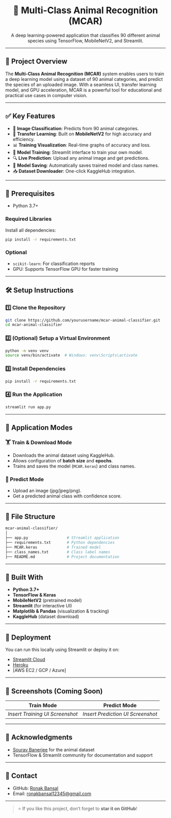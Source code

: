 
<h1 align="center">🐾 Multi-Class Animal Recognition (MCAR)</h1>

<p align="center">
A deep learning-powered application that classifies 90 different animal species using TensorFlow, MobileNetV2, and Streamlit.
</p>

---

## 📌 Project Overview

The **Multi-Class Animal Recognition (MCAR)** system enables users to train a deep learning model using a dataset of 90 animal categories, and predict the species of an uploaded image. With a seamless UI, transfer learning model, and GPU acceleration, MCAR is a powerful tool for educational and practical use cases in computer vision.

---

## ✅ Key Features

- 🎯 **Image Classification**: Predicts from 90 animal categories.
- 🚀 **Transfer Learning**: Built on **MobileNetV2** for high accuracy and efficiency.
- 📊 **Training Visualization**: Real-time graphs of accuracy and loss.
- 🧠 **Model Training**: Streamlit interface to train your own model.
- 🔍 **Live Prediction**: Upload any animal image and get predictions.
- 💾 **Model Saving**: Automatically saves trained model and class names.
- 📥 **Dataset Downloader**: One-click KaggleHub integration.

---

## 📜 Prerequisites

- Python 3.7+

### Required Libraries

Install all dependencies:

```bash
pip install -r requirements.txt
```

### Optional

- `scikit-learn`: For classification reports
- GPU: Supports TensorFlow GPU for faster training

---

## 🛠 Setup Instructions

### 1️⃣ Clone the Repository

```bash
git clone https://github.com/yourusername/mcar-animal-classifier.git
cd mcar-animal-classifier
```

### 2️⃣ (Optional) Setup a Virtual Environment

```bash
python -m venv venv
source venv/bin/activate  # Windows: venv\Scripts\activate
```

### 3️⃣ Install Dependencies

```bash
pip install -r requirements.txt
```

### 4️⃣ Run the Application

```bash
streamlit run app.py
```

---

## 🔧 Application Modes

### 🏋️ Train & Download Mode

- Downloads the animal dataset using KaggleHub.
- Allows configuration of **batch size** and **epochs**.
- Trains and saves the model (`MCAR.keras`) and class names.

### 🐶 Predict Mode

- Upload an image (jpg/jpeg/png).
- Get a predicted animal class with confidence score.

---

## 📂 File Structure

```bash
mcar-animal-classifier/
│
├── app.py                 # Streamlit application
├── requirements.txt       # Python dependencies
├── MCAR.keras             # Trained model
├── class_names.txt        # Class label names
├── README.md              # Project documentation
```

---

## 🤖 Built With

- **Python 3.7+**
- **TensorFlow & Keras**
- **MobileNetV2** (pretrained model)
- **Streamlit** (for interactive UI)
- **Matplotlib & Pandas** (visualization & tracking)
- **KaggleHub** (dataset download)

---

## 🚚 Deployment

You can run this locally using Streamlit or deploy it on:

- [Streamlit Cloud](https://streamlit.io/cloud)
- [Heroku](https://heroku.com)
- [AWS EC2 / GCP / Azure]

---

## 📸 Screenshots (Coming Soon)

| Train Mode | Predict Mode |
|------------|---------------|
| _Insert Training UI Screenshot_ | _Insert Prediction UI Screenshot_ |

---

## 🤝 Acknowledgments

- [Sourav Banerjee](https://www.kaggle.com/datasets/iamsouravbanerjee/animal-image-dataset-90-different-animals) for the animal dataset
- TensorFlow & Streamlit community for documentation and support

---

## 📧 Contact

- GitHub: [Ronak Bansal]([https://github.com/yourusername](https://github.com/Ronak1231))
- Email: ronakbansal12345@gmail.com

---

> ⭐ If you like this project, don’t forget to **star it on GitHub**!
